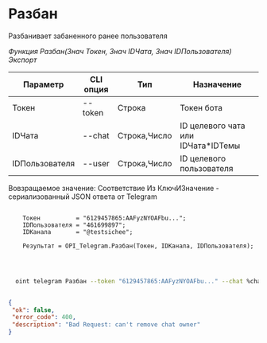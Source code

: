 ﻿---
sidebar_position: 2
---

# Разбан
 Разбанивает забаненного ранее пользователя


*Функция Разбан(Знач Токен, Знач IDЧата, Знач IDПользователя) Экспорт*

  | Параметр | CLI опция | Тип | Назначение |
  |-|-|-|-|
  | Токен | --token | Строка | Токен бота |
  | IDЧата | --chat | Строка,Число | ID целевого чата или IDЧата*IDТемы |
  | IDПользователя | --user | Строка,Число | ID целевого пользователя |

  
  Вовзращаемое значение:   Соответствие Из КлючИЗначение - сериализованный JSON ответа от Telegram

```bsl title="Пример кода"
	
    Токен          = "6129457865:AAFyzNYOAFbu...";
    IDПользователя = "461699897";
    IDКанала       = "@testsichee";
    
    Результат = OPI_Telegram.Разбан(Токен, IDКанала, IDПользователя);

	
```

```sh title="Пример команд CLI"
    
  oint telegram Разбан --token "6129457865:AAFyzNYOAFbu..." --chat %chat% --user "461699897"

```


```json title="Результат"

{
 "ok": false,
 "error_code": 400,
 "description": "Bad Request: can't remove chat owner"
}

```
